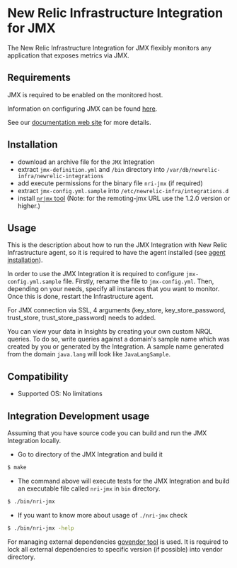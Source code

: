 # New Relic Infrastructure Integration for JMX


The New Relic Infrastructure Integration for JMX flexibly monitors any application that exposes metrics via JMX. 

## Requirements

JMX is required to be enabled on the monitored host. 

Information on configuring JMX can be found [here](https://docs.oracle.com/javase/8/docs/technotes/guides/management/agent.html).

See our [documentation web site](https://docs.newrelic.com/docs/integrations/host-integrations/host-integrations-list/jmx-monitoring-integration) for more details.

## Installation

- download an archive file for the `JMX` Integration
- extract `jmx-definition.yml` and `/bin` directory into `/var/db/newrelic-infra/newrelic-integrations`
- add execute permissions for the binary file `nri-jmx` (if required)
- extract `jmx-config.yml.sample` into `/etc/newrelic-infra/integrations.d`
- install [`nrjmx` tool](https://github.com/newrelic/nrjmx) (Note: for the remoting-jmx URL use the 1.2.0 version or higher.)

## Usage

This is the description about how to run the JMX Integration with New Relic Infrastructure agent, so it is required to have the agent installed (see [agent installation](https://docs.newrelic.com/docs/infrastructure/new-relic-infrastructure/installation/install-infrastructure-linux)).

In order to use the JMX Integration it is required to configure `jmx-config.yml.sample` file. Firstly, rename the file to `jmx-config.yml`. Then, depending on your needs, specify all instances that you want to monitor. Once this is done, restart the Infrastructure agent.

For JMX connection via SSL, 4 arguments (key_store, key_store_password, trust_store, trust_store_password) needs to added.

You can view your data in Insights by creating your own custom NRQL queries. To do so, write queries against a domain's sample name which was created by you or generated by the Integration. A sample name generated from the domain `java.lang` will look like `JavaLangSample`.

## Compatibility

* Supported OS: No limitations

## Integration Development usage

Assuming that you have source code you can build and run the JMX Integration locally.

* Go to directory of the JMX Integration and build it
```bash
$ make
```
* The command above will execute tests for the JMX Integration and build an executable file called `nri-jmx` in `bin` directory.
```bash
$ ./bin/nri-jmx
```
* If you want to know more about usage of `./nri-jmx` check
```bash
$ ./bin/nri-jmx -help
```

For managing external dependencies [govendor tool](https://github.com/kardianos/govendor) is used. It is required to lock all external dependencies to specific version (if possible) into vendor directory.
